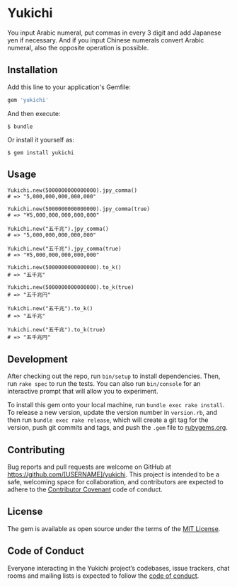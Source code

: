 # Yukichi

You input Arabic numeral, put commas in every 3 digit and add Japanese yen if necessary.
And if you input Chinese numerals convert Arabic numeral, also the opposite operation is possible.

## Installation

Add this line to your application's Gemfile:

```ruby
gem 'yukichi'
```

And then execute:

    $ bundle

Or install it yourself as:

    $ gem install yukichi

## Usage
```
Yukichi.new(5000000000000000).jpy_comma()
# => "5,000,000,000,000,000"

Yukichi.new(5000000000000000).jpy_comma(true)
# => "¥5,000,000,000,000,000"

Yukichi.new("五千兆").jpy_comma()
# => "5,000,000,000,000,000"

Yukichi.new("五千兆").jpy_comma(true)
# => "¥5,000,000,000,000,000"

Yukichi.new(5000000000000000).to_k()
# => "五千兆"

Yukichi.new(5000000000000000).to_k(true)
# => "五千兆円"

Yukichi.new("五千兆").to_k()
# => "五千兆"

Yukichi.new("五千兆").to_k(true)
# => "五千兆円"
```
## Development

After checking out the repo, run `bin/setup` to install dependencies. Then, run `rake spec` to run the tests. You can also run `bin/console` for an interactive prompt that will allow you to experiment.

To install this gem onto your local machine, run `bundle exec rake install`. To release a new version, update the version number in `version.rb`, and then run `bundle exec rake release`, which will create a git tag for the version, push git commits and tags, and push the `.gem` file to [rubygems.org](https://rubygems.org).

## Contributing

Bug reports and pull requests are welcome on GitHub at https://github.com/[USERNAME]/yukichi. This project is intended to be a safe, welcoming space for collaboration, and contributors are expected to adhere to the [Contributor Covenant](http://contributor-covenant.org) code of conduct.

## License

The gem is available as open source under the terms of the [MIT License](https://opensource.org/licenses/MIT).

## Code of Conduct

Everyone interacting in the Yukichi project’s codebases, issue trackers, chat rooms and mailing lists is expected to follow the [code of conduct](https://github.com/[USERNAME]/yukichi/blob/master/CODE_OF_CONDUCT.md).
